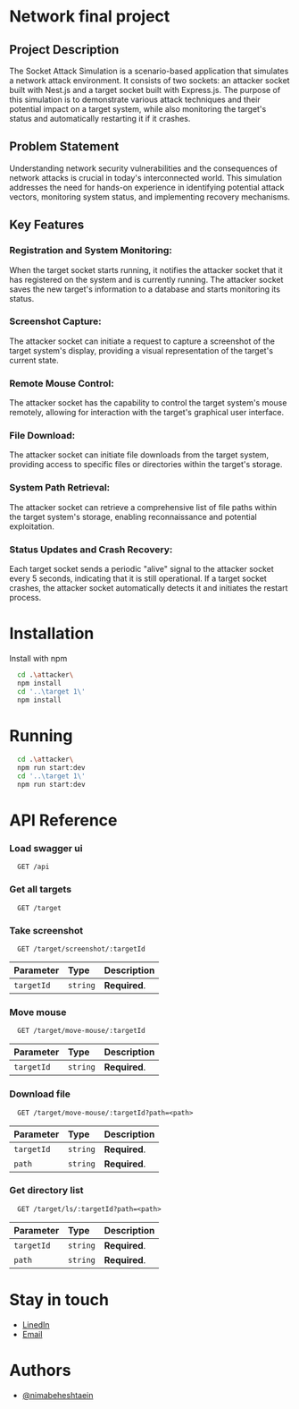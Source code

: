 # Network final project

## Project Description

The Socket Attack Simulation is a scenario-based application that simulates a network attack environment. It consists of two sockets: an attacker socket built with Nest.js and a target socket built with Express.js. The purpose of this simulation is to demonstrate various attack techniques and their potential impact on a target system, while also monitoring the target's status and automatically restarting it if it crashes.

## Problem Statement

Understanding network security vulnerabilities and the consequences of network attacks is crucial in today's interconnected world. This simulation addresses the need for hands-on experience in identifying potential attack vectors, monitoring system status, and implementing recovery mechanisms.

## Key Features

### Registration and System Monitoring:

When the target socket starts running, it notifies the attacker socket that it has registered on the system and is currently running. The attacker socket saves the new target's information to a database and starts monitoring its status.

### Screenshot Capture:

The attacker socket can initiate a request to capture a screenshot of the target system's display, providing a visual representation of the target's current state.

### Remote Mouse Control:

The attacker socket has the capability to control the target system's mouse remotely, allowing for interaction with the target's graphical user interface.

### File Download:

The attacker socket can initiate file downloads from the target system, providing access to specific files or directories within the target's storage.

### System Path Retrieval:

The attacker socket can retrieve a comprehensive list of file paths within the target system's storage, enabling reconnaissance and potential exploitation.

### Status Updates and Crash Recovery:

Each target socket sends a periodic "alive" signal to the attacker socket every 5 seconds, indicating that it is still operational. If a target socket crashes, the attacker socket automatically detects it and initiates the restart process.

# Installation

Install with npm

```bash
  cd .\attacker\
  npm install
  cd '..\target 1\'
  npm install
```

# Running

```bash
  cd .\attacker\
  npm run start:dev
  cd '..\target 1\'
  npm run start:dev
```

# API Reference

### Load swagger ui

```http
  GET /api
```

### Get all targets

```http
  GET /target
```

### Take screenshot

```http
  GET /target/screenshot/:targetId
```

| Parameter  | Type     | Description   |
| :--------- | :------- | :------------ |
| `targetId` | `string` | **Required**. |

### Move mouse

```http
  GET /target/move-mouse/:targetId
```

| Parameter  | Type     | Description   |
| :--------- | :------- | :------------ |
| `targetId` | `string` | **Required**. |

### Download file

```http
  GET /target/move-mouse/:targetId?path=<path>
```

| Parameter  | Type     | Description   |
| :--------- | :------- | :------------ |
| `targetId` | `string` | **Required**. |
| `path`     | `string` | **Required**. |

### Get directory list

```http
  GET /target/ls/:targetId?path=<path>
```

| Parameter  | Type     | Description   |
| :--------- | :------- | :------------ |
| `targetId` | `string` | **Required**. |
| `path`     | `string` | **Required**. |

# Stay in touch

- [LinedIn](https://www.linkedin.com/in/nimabeheshtaein/)
- [Email](mailto:nimabeheshtaein99@gmail.com)

# Authors

- [@nimabeheshtaein](https://github.com/Nimabht)
